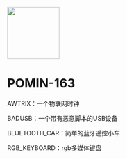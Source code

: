 
<img src="https://avatars.githubusercontent.com/u/67187713?v=4" width="120" height="120"></img>

# POMIN-163
AWTRIX：一个物联网时钟

BADUSB：一个带有恶意脚本的USB设备

BLUETOOTH_CAR：简单的蓝牙遥控小车

RGB_KEYBOARD：rgb多媒体键盘

